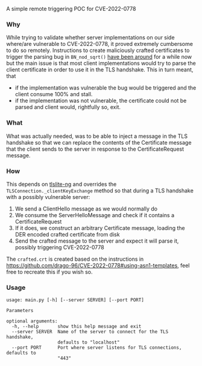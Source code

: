 A simple remote triggering POC for CVE-2022-0778 

### Why
While trying to validate whether server implementations on our side where/are vulnerable to CVE-2022-0778, it
proved extremely cumbersome to do so remotely. Instructions to create maliciously crafted certificates to trigger
the parsing bug in `BN_nod_sqrt()` [have been around](https://github.com/drago-96/CVE-2022-0778) for a while now
but the main issue is that most client implementations would try to parse the client certificate in order to use
it in the TLS handshake. This in turn meant, that 
- if the implementation was vulnerable the bug would be triggered and the client consume 100% and stall. 
- if the implementation was not vulnerable, the certificate could not be parsed and client would, rightfully so, exit.

### What
What was actually needed, was to be able to inject a message in the TLS handshake so that we can replace the contents
of the Certificate message that the client sends to the server in response to the CertificateRequest message. 

### How
This depends on  [tlslite-ng](https://github.com/tlsfuzzer/tlslite-ng) and overrides the `TLSConnection._clientKeyExchange` 
method so that during a TLS handshake with a possibly vulnerable server:

1. We send a ClientHello message as we would normally do
2. We consume the ServerHelloMessage and check if it contains a CertificateRequest
3. If it does, we construct an arbitrary Certificate message, loading the DER encoded crafted certificate from disk
4. Send the crafted message to the server and expect it will parse it, possibly triggering CVE-2022-0778 

The `crafted.crt` is created based on the instructions in https://github.com/drago-96/CVE-2022-0778#using-asn1-templates, 
feel free to recreate this if you wish so. 

### Usage
```
usage: main.py [-h] [--server SERVER] [--port PORT]

Parameters

optional arguments:
  -h, --help       show this help message and exit
  --server SERVER  Name of the server to connect for the TLS handshake,
                   defaults to "localhost"
  --port PORT      Port where server listens for TLS connections, defaults to
                   "443"
```
